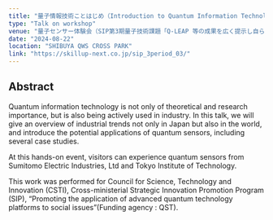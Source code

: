 ```yaml
---
title: "量子情報技術ことはじめ（Introduction to Quantum Information Technology)"
type: "Talk on workshop"
venue: "量子センサー体験会（SIP第3期量子技術課題「Q-LEAP 等の成果を広く提示し自ら体験できるコンテンツの開発」） (Quantum Sensor Workshop)"
date: "2024-08-22"
location: "SHIBUYA QWS CROSS PARK"
link: "https://skillup-next.co.jp/sip_3period_03/"
---
```

## Abstract
Quantum information technology is not only of theoretical and research importance, but is also being actively used in industry. In this talk, we will give an overview of industrial trends not only in Japan but also in the world, and introduce the potential applications of quantum sensors, including several case studies.

At this hands-on event, visitors can experience quantum sensors from Sumitomo Electric Industries, Ltd and Tokyo Institute of Technology.

This work was performed for Council for Science, Technology and Innovation (CSTI), Cross-ministerial Strategic Innovation Promotion Program (SIP), “Promoting the application of advanced quantum technology platforms to social issues”(Funding agency : QST).